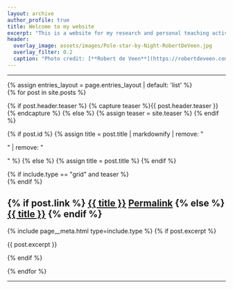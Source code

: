 ```yaml
---
layout: archive
author_profile: true
title: Welcome to my website
excerpt: "This is a website for my research and personal teaching activities."
header:
  overlay_image: assets/images/Pole-star-by-Night-RobertDeVeen.jpg
  overlay_filter: 0.2
  caption: "Photo credit: [**Robert de Veen**](https://robertdeveen.com)"
--- 
```

 
<hr />
{% assign entries_layout = page.entries_layout | default: 'list' %}
<div class="entries-{{ entries_layout }}">
  {% for post in site.posts %}
  
  {% if post.header.teaser %}
    {% capture teaser %}{{ post.header.teaser }}{% endcapture %}
  {% else %}
    {% assign teaser = site.teaser %}
  {% endif %}

  {% if post.id %}
    {% assign title = post.title | markdownify | remove: "<p>" | remove: "</p>" %}
  {% else %}
    {% assign title = post.title %}
  {% endif %}

  <div class="{{ include.type | default: 'list' }}__item">
    <article class="archive__item" itemscope itemtype="https://schema.org/CreativeWork">
      {% if include.type == "grid" and teaser %}
        <div class="archive__item-teaser">
          <img src="{{ teaser | relative_url }}" alt="">
        </div>
      {% endif %}
      <h1 class="archive__item-title no_toc" itemprop="headline">
        {% if post.link %}
          <a href="{{ post.link }}">{{ title }}</a> <a href="{{ post.url | relative_url }}" rel="permalink"><i class="fas fa-link" aria-hidden="true" title="permalink"></i><span class="sr-only">Permalink</span></a>
        {% else %}
          <a href="{{ post.url | relative_url }}" rel="permalink">{{ title }}</a>
        {% endif %}
      </h1>
      {% include page__meta.html type=include.type %}
      {% if post.excerpt %}<p class="archive__item-excerpt" itemprop="description">{{ post.excerpt }}</p>{% endif %}
    </article>
  </div>

  {% endfor %}
</div>

<hr />
